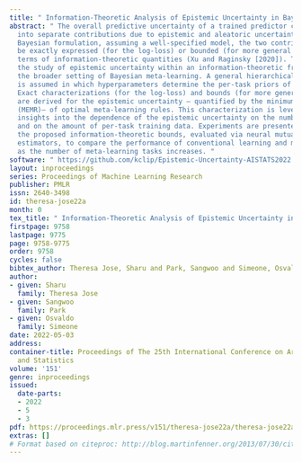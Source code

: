 ```yaml
---
title: " Information-Theoretic Analysis of Epistemic Uncertainty in Bayesian Meta-learning "
abstract: " The overall predictive uncertainty of a trained predictor can be decomposed
  into separate contributions due to epistemic and aleatoric uncertainty. Under a
  Bayesian formulation, assuming a well-specified model, the two contributions can
  be exactly expressed (for the log-loss) or bounded (for more general losses) in
  terms of information-theoretic quantities (Xu and Raginsky [2020]). This paper addresses
  the study of epistemic uncertainty within an information-theoretic framework in
  the broader setting of Bayesian meta-learning. A general hierarchical Bayesian model
  is assumed in which hyperparameters determine the per-task priors of the model parameters.
  Exact characterizations (for the log-loss) and bounds (for more general losses)
  are derived for the epistemic uncertainty – quantified by the minimum excess meta-risk
  (MEMR)– of optimal meta-learning rules. This characterization is leveraged to bring
  insights into the dependence of the epistemic uncertainty on the number of tasks
  and on the amount of per-task training data. Experiments are presented that use
  the proposed information-theoretic bounds, evaluated via neural mutual information
  estimators, to compare the performance of conventional learning and meta-learning
  as the number of meta-learning tasks increases. "
software: " https://github.com/kclip/Epistemic-Uncertainty-AISTATS2022 "
layout: inproceedings
series: Proceedings of Machine Learning Research
publisher: PMLR
issn: 2640-3498
id: theresa-jose22a
month: 0
tex_title: " Information-Theoretic Analysis of Epistemic Uncertainty in Bayesian Meta-learning "
firstpage: 9758
lastpage: 9775
page: 9758-9775
order: 9758
cycles: false
bibtex_author: Theresa Jose, Sharu and Park, Sangwoo and Simeone, Osvaldo
author:
- given: Sharu
  family: Theresa Jose
- given: Sangwoo
  family: Park
- given: Osvaldo
  family: Simeone
date: 2022-05-03
address:
container-title: Proceedings of The 25th International Conference on Artificial Intelligence
  and Statistics
volume: '151'
genre: inproceedings
issued:
  date-parts:
  - 2022
  - 5
  - 3
pdf: https://proceedings.mlr.press/v151/theresa-jose22a/theresa-jose22a.pdf
extras: []
# Format based on citeproc: http://blog.martinfenner.org/2013/07/30/citeproc-yaml-for-bibliographies/
---
```

